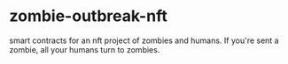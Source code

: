 # zombie-outbreak-nft
smart contracts for an nft project of zombies and humans. If you're sent a zombie, all your humans turn to zombies.
